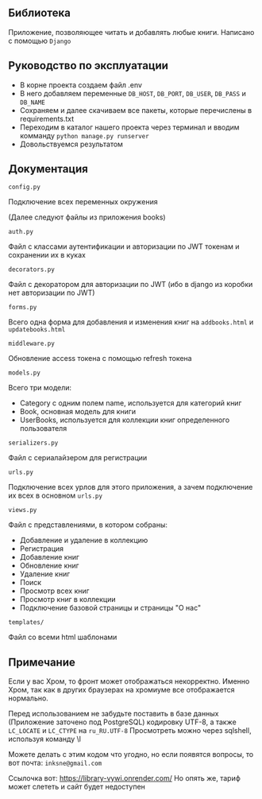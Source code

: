 ## Библиотека

Приложение, позволяющее читать и добавлять любые книги. Написано с помощью  ```Django```

## Руководство по эксплуатации

- В корне проекта создаем файл .env
- В него добавляем переменные ```DB_HOST```, ```DB_PORT```, ```DB_USER```, ```DB_PASS``` и ```DB_NAME```
- Сохраняем и далее скачиваем все пакеты, которые перечислены в requirements.txt
- Переходим в каталог нашего проекта через терминал и вводим комманду
```python manage.py runserver```
- Довольствуемся результатом

## Документация

`config.py`

Подключение всех переменных окружения

(Далее следуют файлы из приложения books)

`auth.py`

Файл с классами аутентификации и авторизации по JWT токенам и сохранении их в куках

`decorators.py`

Файл с декоратором для авторизации по JWT (ибо в django из коробки нет авторизации по JWT)

`forms.py`

Всего одна форма для добавления и изменения книг на `addbooks.html` и `updatebooks.html`

`middleware.py`

Обновление access токена с помощью refresh токена

`models.py`

Всего три модели:
- Category с одним полем name, используется для категорий книг
- Book, основная модель для книги
- UserBooks, используется для коллекции книг определенного пользователя

`serializers.py`

Файл с сериалайзером для регистрации

`urls.py`

Подключение всех урлов для этого приложения, а зачем подключение их всех в основном `urls.py`

`views.py`

Файл с представлениями, в котором собраны:
- Добавление и удаление в коллекцию
- Регистрация
- Добавление книг
- Обновление книг
- Удаление книг
- Поиск
- Просмотр всех книг
- Просмотр книг в коллекции
- Подключение базовой страницы и страницы "О нас"

`templates/`

Файл со всеми html шаблонами

## Примечание

Если у вас Хром, то фронт может отображаться некорректно.
Именно Хром, так как в других браузерах на хромиуме все отображается нормально.

Перед использованием не забудьте поставить в базе данных (Приложение заточено под PostgreSQL)
кодировку UTF-8, а также `LC_LOCATE` и `LC_CTYPE` на `ru_RU.UTF-8`
Просмотреть можно через sqlshell, используя команду \l

Можете делать с этим кодом что угодно, но если появятся вопросы, то вот почта:
```inksne@gmail.com```

Ссылочка вот: https://library-vywi.onrender.com/
Но опять же, тариф может слететь и сайт будет недоступен
